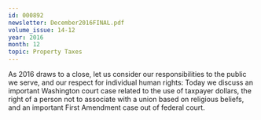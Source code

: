 ```yaml
---
id: 000892
newsletter: December2016FINAL.pdf
volume_issue: 14-12
year: 2016
month: 12
topic: Property Taxes
---
```


As 2016 draws to a close, let us consider our responsibilities to the public we serve, and our respect for individual human rights: Today we discuss an important Washington court case related to the use of taxpayer dollars, the right of a person not to associate with a union based on religious beliefs, and an important First Amendment case out of federal court.